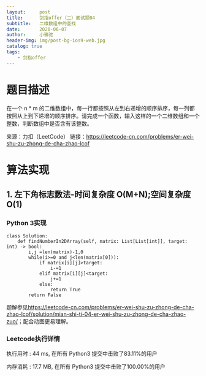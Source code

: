 ```yaml
---
layout:     post
title:      剑指offer（二）面试题04
subtitle:   二维数组中的查找
date:       2020-06-07
author:     小骆驼
header-img: img/post-bg-ios9-web.jpg
catalog: true
tags:
    - 剑指offer
---
```

# 题目描述
在一个 n * m 的二维数组中，每一行都按照从左到右递增的顺序排序，每一列都按照从上到下递增的顺序排序。请完成一个函数，输入这样的一个二维数组和一个整数，判断数组中是否含有该整数。

来源：力扣（LeetCode）
链接：https://leetcode-cn.com/problems/er-wei-shu-zu-zhong-de-cha-zhao-lcof

# 算法实现
## 1. 左下角标志数法-时间复杂度 O(M+N);空间复杂度O(1)
### Python 3实现
```
class Solution:
    def findNumberIn2DArray(self, matrix: List[List[int]], target: int) -> bool:
        i,j =len(matrix)-1,0
        while(i>=0 and j<len(matrix[0])):
            if matrix[i][j]>target:
                i-=1
            elif matrix[i][j]<target:
                j+=1
            else:
                return True
        return False

```
题解参见<https://leetcode-cn.com/problems/er-wei-shu-zu-zhong-de-cha-zhao-lcof/solution/mian-shi-ti-04-er-wei-shu-zu-zhong-de-cha-zhao-zuo/>；配合动图更易理解。

### Leetcode执行详情
执行用时 : 44 ms, 在所有 Python3 提交中击败了83.11%的用户

内存消耗 : 17.7 MB, 在所有 Python3 提交中击败了100.00%的用户

